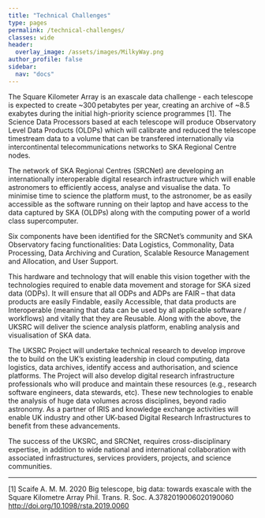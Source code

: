 ```yaml
---
title: "Technical Challenges"
type: pages
permalink: /technical-challenges/
classes: wide
header:
  overlay_image: /assets/images/MilkyWay.png
author_profile: false
sidebar: 
  nav: "docs"
--- 
```

The Square Kilometer Array is an exascale data challenge - each telescope is expected to create ~300 petabytes per year, creating an archive of ~8.5 exabytes during the initial high-priority science programmes [1]. The Science Data Processors based at each telescope will produce Observatory Level Data Products (OLDPs) which will calibrate and reduced the telescope timestream data to a volume that can be transfered internationally via intercontinental telecommunications networks to SKA Regional Centre nodes.   

The network of SKA Regional Centres (SRCNet) are developing an internationally interoperable digital research infrastructure which will enable astronomers to efficiently access, analyse and visualise the data. To minimise time to science the platform must, to the astronomer, be as easily accessible as the software running on their laptop and have access to the data captured by SKA (OLDPs) along with the computing power of a world class supercomputer.   

Six components have been identified for the SRCNet’s community and SKA Observatory facing functionalities: Data Logistics, Commonality, Data Processing, Data Archiving and Curation, Scalable Resource Management and Allocation, and User Support.

This hardware and technology that will enable this vision together with the technologies required to enable data movement and storage for SKA sized data (ODPs). It will ensure that all ODPs and ADPs are FAIR – that data products are easily Findable, easily Accessible, that data products are Interoperable (meaning that data can be used by all applicable software / workflows) and vitally that they are Reusable. Along with the above, the UKSRC will deliver the science analysis platform, enabling analysis and visualisation of SKA data.

The UKSRC Project will undertake technical research to develop improve the to build on the UK’s existing leadership in cloud computing, data logistics, data archives, identify access and authorisation, and science platforms. The Project will also develop digital research infrastructure professionals who will produce and maintain these resources (e.g., research software engineers, data stewards, etc). These new technologies to enable the analysis of huge data volumes across disciplines, beyond radio astronomy. As a partner of IRIS and knowledge exchange activities will enable UK industry and other UK-based Digital Research Infrastructures to benefit from these advancements.  

The success of the UKSRC, and SRCNet, requires cross-disciplinary expertise, in addition to wide national and international collaboration with associated infrastructures, services providers, projects, and science communities.


---

[1] Scaife A. M. M. 2020 Big telescope, big data: towards exascale with the Square Kilometre Array Phil. Trans. R. Soc. A.3782019006020190060
http://doi.org/10.1098/rsta.2019.0060
